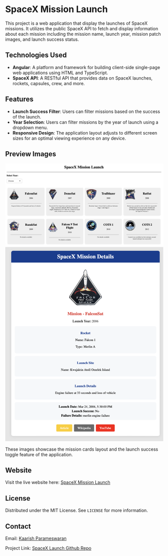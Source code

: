 # SpaceX Mission Launch

This project is a web application that display the launches of SpaceX missions. It utilizes the public SpaceX API to fetch and display information about each mission including the mission name, launch year, mission patch images, and launch success status.

## Technologies Used

- **Angular**: A platform and framework for building client-side single-page web applications using HTML and TypeScript.
- **SpaceX API**: A RESTful API that provides data on SpaceX launches, rockets, capsules, crew, and more.

## Features

- **Launch Success Filter**: Users can filter missions based on the success of the launch.
- **Year Selection**: Users can filter missions by the year of launch using a dropdown menu.
- **Responsive Design**: The application layout adjusts to different screen sizes for an optimal viewing experience on any device.

## Preview Images

![Mission Launch Page](/launch_page.png)
![Mission Details](/mission_details.png)

These images showcase the mission cards layout and the launch success toggle feature of the application.

## Website

Visit the live website here: [SpaceX Mission Launch](https://space-x-roan-theta.vercel.app/missions)

## License

Distributed under the MIT License. See `LICENSE` for more information.

## Contact

Email: [Kaarish Parameswaran](kaarishsivaguru@gmail.com)

Project Link: [SpaceX Launch Github Repo](https://github.com/kaarishp/101355699-lab-test2-comp3133)